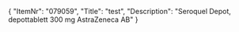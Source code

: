 {
  "ItemNr": "079059",
  "Title": "test",
  "Description": "Seroquel Depot, depottablett 300 mg AstraZeneca AB"
}